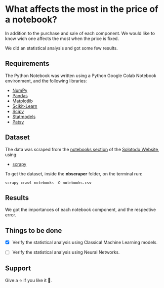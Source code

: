 # What affects the most in the price of a notebook?

In addition to the purchase and sale of each component. We would like to know wich one affects the most when the price is fixed.

We did an statistical analysis and got some few results.

## Requirements

The Python Notebook was written using a Python Google Colab Notebook environment, and the following libraries:

- [NumPy](http://www.numpy.org/)
- [Pandas](http://pandas.pydata.org/)
- [Matplotlib](http://matplotlib.org/)
- [Scikit-Learn](http://scikit-learn.org/stable/)
- [Scipy](https://www.scipy.org/)
- [Statmodels](https://www.statsmodels.org/stable/index.html)
- [Patsy](https://pypi.org/project/patsy/)


## Dataset

The data was scraped from the [notebooks section](https://www.solotodo.cl/notebooks) of the [Solotodo Website](https://www.solotodo.cl/), using 

- [scrapy](https://scrapy.org/)

To get the dataset, inside the **nbscraper** folder, on the terminal run:

```
scrapy crawl notebooks -O notebooks.csv
```


## Results

We got the importances of each notebook component, and the respective error.


## Things to be done

- [X] Verify the statistical analysis using Classical Machine Learning models.
- [ ] Verify the statistical analysis using Neural Networks.


## Support

Give a :star: if you like it :hugs:.